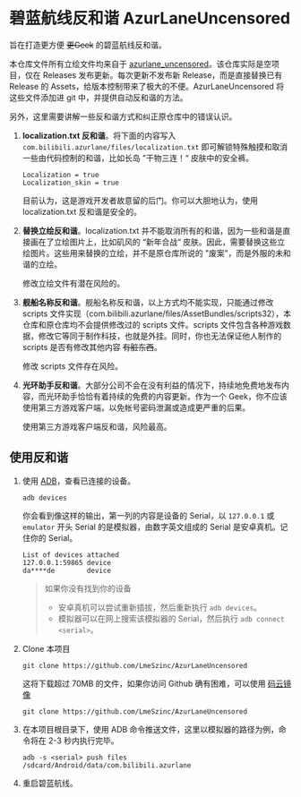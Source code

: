 # 碧蓝航线反和谐 AzurLaneUncensored

旨在打造更方便 ~~更Geek~~ 的碧蓝航线反和谐。



本仓库文件所有立绘文件均来自于 [azurlane_uncensored](https://github.com/taofan233/azurlane_uncensored)。该仓库实际是空项目，仅在 Releases 发布更新。每次更新不发布新 Release，而是直接替换已有 Release 的 Assets，给版本控制带来了极大的不便。AzurLaneUncensored 将这些文件添加进 git 中，并提供自动反和谐的方法。

另外，这里需要讲解一些反和谐方式和纠正原仓库中的错误认识。

1. **localization.txt 反和谐**。将下面的内容写入 `com.bilibili.azurlane/files/localization.txt` 即可解锁特殊触摸和取消一些由代码控制的和谐，比如长岛 ”干物三连！“ 皮肤中的安全裤。

   ```
   Localization = true
   Localization_skin = true
   ```

   目前认为，这是游戏开发者故意留的后门。你可以大胆地认为，使用 localization.txt 反和谐是安全的。

2. **替换立绘反和谐**。localization.txt 并不能取消所有的和谐，因为一些和谐是直接画在了立绘图片上，比如矶风的 “新年合战“ 皮肤。因此，需要替换这些立绘图片。这些用来替换的立绘，并不是原仓库所说的 "废案"，而是外服的未和谐的立绘。

   修改立绘文件有潜在风险的。

3. **舰船名称反和谐**。舰船名称反和谐，以上方式均不能实现，只能通过修改 scripts 文件实现（com.bilibili.azurlane/files/AssetBundles/scripts32），本仓库和原仓库均不会提供修改过的 scripts 文件。scripts 文件包含各种游戏数据，修改它等同于制作科技，也就是外挂。同时，你也无法保证他人制作的 scripts 是否有修改其他内容 ~~有脏东西~~。

   修改 scripts 文件存在风险。

4. **光环助手反和谐**。大部分公司不会在没有利益的情况下，持续地免费地发布内容，而光环助手恰恰有着持续的免费的内容更新。作为一个 Geek，你不应该使用第三方游戏客户端，以免帐号密码泄漏或造成更严重的后果。

   使用第三方游戏客户端反和谐，风险最高。



## 使用反和谐

1. 使用 [ADB](https://developer.android.com/studio/releases/platform-tools)，查看已连接的设备。

   ```
   adb devices
   ```

   你会看到像这样的输出，第一列的内容是设备的 Serial，以 `127.0.0.1` 或 `emulator` 开头 Serial 的是模拟器，由数字英文组成的 Serial 是安卓真机。记住你的 Serial。

   ```
   List of devices attached
   127.0.0.1:59865 device
   da****de        device
   ```

   > 如果你没有找到你的设备
   >
   > - 安卓真机可以尝试重新插拔，然后重新执行 `adb devices`。
   > - 模拟器可以在网上搜索该模拟器的 Serial，然后执行 `adb connect <serial>`。

2. Clone 本项目

   ```
   git clone https://github.com/LmeSzinc/AzurLaneUncensored
   ```

   这将下载超过 70MB 的文件，如果你访问 Github 确有困难，可以使用 [码云镜像](https://gitee.com/LmeSzinc/AzurLaneUncensored)

   ```
   git clone https://github.com/LmeSzinc/AzurLaneUncensored
   ```

3. 在本项目根目录下，使用 ADB 命令推送文件，这里以模拟器的路径为例，命令将在 2-3 秒内执行完毕。

   ```
   adb -s <serial> push files /sdcard/Android/data/com.bilibili.azurlane
   ```
   
4. 重启碧蓝航线。



